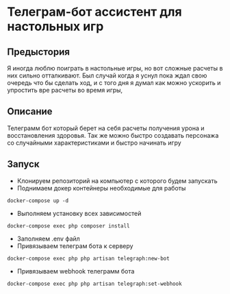 # Телеграм-бот ассистент для настольных игр

##  Предыстория 
Я иногда люблю поиграть в настольные игры, но вот сложные расчеты в них сильно отталкивают. Был случай когда я уснул пока ждал свою очередь что бы сделать ход, и с того дня я думал как можно ускорить и упростить вре расчеты во время игры,

## Описание
Телеграмм бот который берет на себя расчеты получения урона и восстановления здоровья. Так же можно быстро создавать персонажа со случайными характеристиками и быстро начинать игру

## Запуск
- Клонируем репозиторий на компьютер с которого будем запускать
- Поднимаем докер контейнеры необходимые для работы
```
docker-compose up -d
```
- Выполняем установку всех зависимостей
```
docker-compose exec php composer install
```
- Заполняем .env файл
- Привязываем телеграм бота к серверу
```
docker-compose exec php php artisan telegraph:new-bot
```
- Привязываем webhook телеграмм бота
```
docker-compose exec php php artisan telegraph:set-webhook
```
